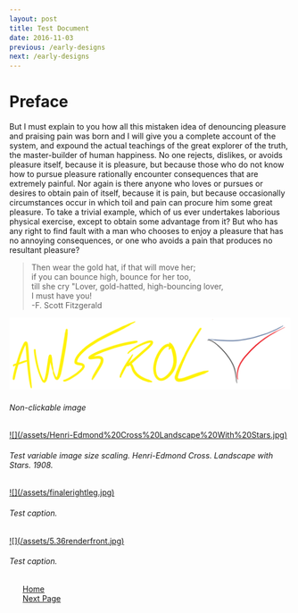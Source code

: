 ```yaml
---
layout: post
title: Test Document
date: 2016-11-03
previous: /early-designs
next: /early-designs
---
```

# Preface
But I must explain to you how all this mistaken idea of denouncing pleasure and praising pain was born and I will give you a complete account of the system, and expound the actual teachings of the great explorer of the truth, the master-builder of human happiness. No one rejects, dislikes, or avoids pleasure itself, because it is pleasure, but because those who do not know how to pursue pleasure rationally encounter consequences that are extremely painful. Nor again is there anyone who loves or pursues or desires to obtain pain of itself, because it is pain, but because occasionally circumstances occur in which toil and pain can procure him some great pleasure. To take a trivial example, which of us ever undertakes laborious physical exercise, except to obtain some advantage from it? But who has any right to find fault with a man who chooses to enjoy a pleasure that has no annoying consequences, or one who avoids a pain that produces no resultant pleasure?

> Then wear the gold hat, if that will move her;<br> if you can bounce high, bounce for her too,<br>till she cry "Lover, gold-hatted, high-bouncing lover,<br>I must have you!<br>-F. Scott Fitzgerald

![](/assets/Awstrol%20Cover.PNG)
<h6>Non-clickable image</h6>
<a href="/assets/Henri-Edmond%20Cross%20Landscape%20With%20Stars.jpg" target="_blank">![](/assets/Henri-Edmond%20Cross%20Landscape%20With%20Stars.jpg)</a>
<h6>Test variable image size scaling. Henri-Edmond Cross. <i>Landscape with Stars</i>. 1908.</h6>
<a href="/assets/finalerightleg.jpg" target="_blank">![](/assets/finalerightleg.jpg)</a>
<h6>Test caption.</h6>
<a href="/assets/5.36renderfront.jpg" target="_blank">![](/assets/5.36renderfront.jpg)</a>
<h6>Test caption.</h6>
<ul class="button">
  <div class="button0"><a href="//trebor2.github.io/index.html">Home</a></div>
  <div class="button0"><a href="//trebor2.github.io/early-designs.html">Next Page</a></div>
</ul>
